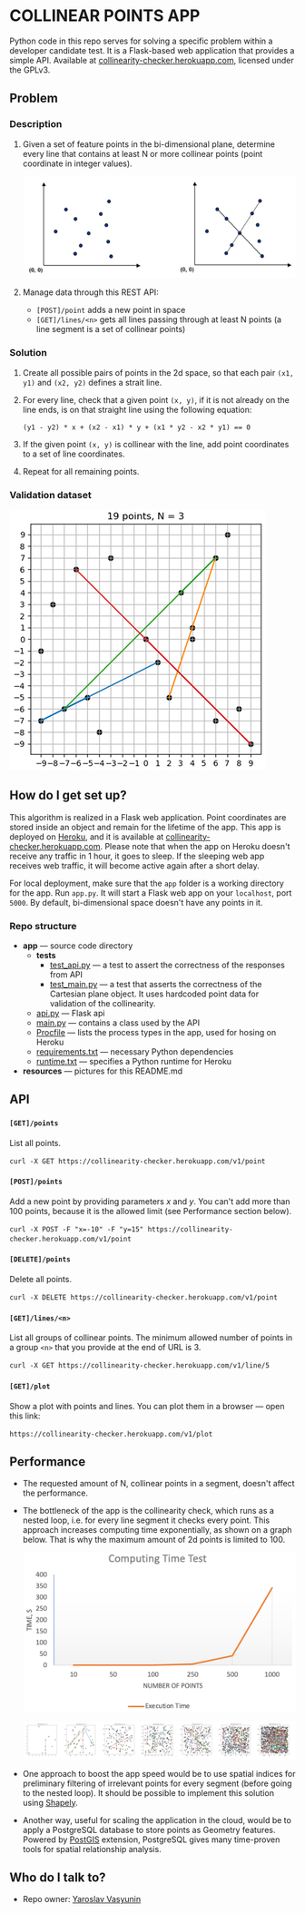 # COLLINEAR POINTS APP

Python code in this repo serves for solving a specific problem within a developer candidate test. It is a Flask-based web application that provides a simple API. Available at [collinearity-checker.herokuapp.com](https://collinearity-checker.herokuapp.com/v1), licensed under the GPLv3. 

## Problem

### Description

1. Given a set of feature points in the bi-dimensional plane, determine every line that contains at least N or more collinear points (point coordinate in integer values).

   ![Testing plot](resources/test_plot.png)

2. Manage data through this REST API:

   - `[POST]/point` adds a new point in space
   - `[GET]/lines/<n>` gets all lines passing through at least N points (a line segment is a set of collinear points)

### Solution

1. Create all possible pairs of points in the 2d space, so that each pair `(x1, y1)` and `(x2, y2)` defines a strait line. 

2. For every line, check that a given point `(x, y)`, if it is not already on the line ends, is on that straight line using the following equation:
    ```
    (y1 - y2) * x + (x2 - x1) * y + (x1 * y2 - x2 * y1) == 0
    ```
3. If the given point `(x, y)` is collinear with the line, add point coordinates to a set of line coordinates.

4. Repeat for all remaining points.

### Validation dataset

![Validation plot](resources/validation_plot.png)

## How do I get set up?

This algorithm is realized in a Flask web application. Point coordinates are stored inside an object and remain for the lifetime of the app. This app is deployed on [Heroku](https://www.heroku.com), and it is available at [collinearity-checker.herokuapp.com](https://collinearity-checker.herokuapp.com/v1). Please note that when the app on Heroku doesn't receive any traffic in 1 hour, it goes to sleep. If the sleeping web app receives web traffic, it will become active again after a short delay.

For local deployment, make sure that the `app` folder is a working directory for the app. Run `app.py`. It will start a Flask web app on your `localhost`, port `5000`. By default, bi-dimensional space doesn't have any points in it.

### Repo structure

- **app** — source code directory
  - **tests**
    - [test_api.py](app/tests/test_api.py) — a test to assert the correctness of the responses from API
    - [test_main.py](app/tests/test_main.py) — a test that asserts the correctness of the Cartesian plane object. It uses hardcoded point data for validation of the collinearity.
  - [api.py](app/api.py) — Flask api
  - [main.py](app/main.py) — contains a class used by the API
  - [Procfile](app/Procfile) — lists the process types in the app, used for hosing on Heroku
  - [requirements.txt](app/requirements.txt) — necessary Python dependencies
  - [runtime.txt](app/runtime.txt) — specifies a Python runtime for Heroku
- **resources** — pictures for this README.md

## API

#### `[GET]/points`

List all points.

`curl -X GET https://collinearity-checker.herokuapp.com/v1/point`

#### `[POST]/points`

Add a new point by providing parameters *x* and *y*. You can't add more than 100 points, because it is the allowed limit (see Performance section below).

`curl -X POST -F "x=-10" -F "y=15" https://collinearity-checker.herokuapp.com/v1/point`

#### `[DELETE]/points` 

Delete all points.

`curl -X DELETE https://collinearity-checker.herokuapp.com/v1/point`

#### `[GET]/lines/<n>` 

List all groups of collinear points. The minimum allowed number of points in a group `<n>` that you provide at the end of URL is 3.

`curl -X GET https://collinearity-checker.herokuapp.com/v1/line/5`

#### `[GET]/plot`

Show a plot with points and lines. You can plot them in a browser — open this link:

`https://collinearity-checker.herokuapp.com/v1/plot`
 
## Performance

- The requested amount of N, collinear points in a segment, doesn't affect the performance.
- The bottleneck of the app is the collinearity check, which runs as a nested loop, i.e. for every line segment it checks every point. This approach increases computing time exponentially, as shown on a graph below. That is why the maximum amount of 2d points is limited to 100.

    ![Diagrams](resources/execution_test1.png)

    ![Diagrams](resources/execution_test2.png)

- One approach to boost the app speed would be to use spatial indices for preliminary filtering of irrelevant points for every segment (before going to the nested loop). It should be possible to implement this solution using [Shapely](https://pypi.org/project/Shapely/).

- Another way, useful for scaling the application in the cloud, would be to apply a PostgreSQL database to store points as Geometry features. Powered by [PostGIS](http://postgis.net) extension, PostgreSQL gives many time-proven tools for spatial relationship analysis.

## Who do I talk to?

* Repo owner: [Yaroslav Vasyunin](https://www.linkedin.com/in/vasyunin/)
